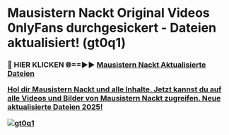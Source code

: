 # Mausistern Nackt Original Videos 0nlyFans durchgesickert - Dateien aktualisiert! (gt0q1)

<h3>🔴 HIER KLICKEN 🌐==►► <a href="https://tinyurl.com/h6vf6nb8" rel="nofollow">Mausistern Nackt Aktualisierte Dateien

Hol dir Mausistern Nackt und alle Inhalte. Jetzt kannst du auf alle Videos und Bilder von Mausistern Nackt zugreifen. Neue aktualisierte Dateien 2025!

[![gt0q1](https://i.imgur.com/sD4kR3V.gif)](https://tinyurl.com/h6vf6nb8)
